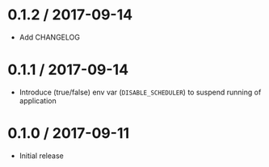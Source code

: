 0.1.2 / 2017-09-14
==================
- Add CHANGELOG

0.1.1 / 2017-09-14
==================
- Introduce (true/false) env var (`DISABLE_SCHEDULER`) to suspend running of
  application

0.1.0 / 2017-09-11
==================
- Initial release
